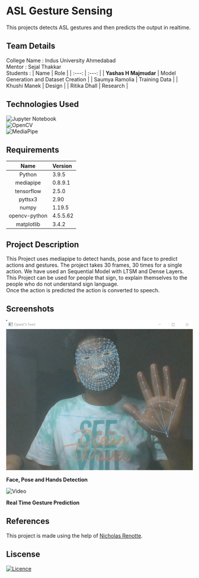 # ASL Gesture Sensing 

This projects detects ASL gestures and then predicts the output in realtime.

## Team Details
College Name : Indus University Ahmedabad<br>
Mentor       : Sejal Thakkar<br>
Students     : 
| Name | Role |
| :---: | :---: |
| **Yashas H Majmudar** | Model Generation and Dataset Creation | 
| Saumya Ramolia | Training Data |
| Khushi Manek | Design |
| Ritika Dhall | Research |

## Technologies Used

![Jupyter Notebook](https://img.shields.io/badge/jupyter-%23FA0F00.svg?style=for-the-badge&logo=jupyter&logoColor=white)<br>
![OpenCV](https://img.shields.io/badge/opencv-%23white.svg?style=for-the-badge&logo=opencv&logoColor=white)<br>
![MediaPipe](https://raw.githubusercontent.com/google/mediapipe/master/docs/images/mediapipe_small.png)

## Requirements
| Name | Version |
| :---: | :--- |
| Python | 3.9.5 | 
| mediapipe | 0.8.9.1 |
| tensorflow | 2.5.0 |
| pyttsx3 | 2.90 |
| numpy | 1.19.5 |
| opencv-python | 4.5.5.62 |
| matplotlib | 3.4.2 |

## Project Description
This Project uses mediapipe to detect hands, pose and face to predict actions and gestures. The project takes 30 frames, 30 times for a single action. We have used an Sequential Model with LTSM and Dense Layers.<br>
This Project can be used for people that sign, to explain themselves to the people who do not understand sign language.<br>
Once the action is predicted the action is converted to speech.

## Screenshots
![ScreenShot](Media/Screenshot%20(10).png)

**Face, Pose and Hands Detection**

![Video](Media/detector.gif)

**Real Time Gesture Prediction**

## References
This project is made using the help of [Nicholas Renotte](https://www.youtube.com/watch?v=doDUihpj6ro).

## Liscense
[![Licence](https://img.shields.io/github/license/Ileriayo/markdown-badges?style=for-the-badge)](./LICENSE)
